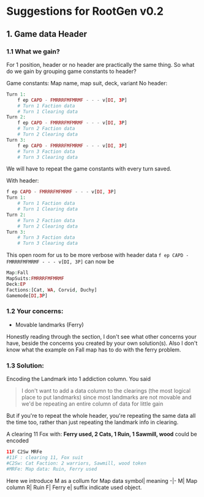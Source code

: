 # Suggestions for RootGen v0.2
## 1. Game data Header
### 1.1 What we gain?
For 1 position, header or no header are practically the same thing. So what do we gain by grouping game constants to header?

Game constants: Map name, map suit, deck, variant
No header:
```PHP
Turn 1:
    f ep CAPD - FMRRRFMFMRMF - - - v[DI, 3P]
    # Turn 1 Faction data
    # Turn 1 Clearing data
Turn 2:
    f ep CAPD - FMRRRFMFMRMF - - - v[DI, 3P]
    # Turn 2 Faction data
    # Turn 2 Clearing data
Turn 3:
    f ep CAPD - FMRRRFMFMRMF - - - v[DI, 3P]
    # Turn 3 Faction data
    # Turn 3 Clearing data

```
We will have to repeat the game constants with every turn saved.

With header:
```PHP
f ep CAPD - FMRRRFMFMRMF - - - v[DI, 3P]
Turn 1:
    # Turn 1 Faction data
    # Turn 1 Clearing data
Turn 2:
    # Turn 2 Faction data
    # Turn 2 Clearing data
Turn 3:
    # Turn 3 Faction data
    # Turn 3 Clearing data
```

This open room for us to be more verbose with header data
`f ep CAPD - FMRRRFMFMRMF - - - v[DI, 3P]`
can now be 
```PHP
Map:Fall 
MapSuits:FMRRRFMFMRMF 
Deck:EP 
Factions:[Cat, WA, Corvid, Duchy] 
Gamemode[DI,3P]
```



### 1.2 Your concerns:
- Movable landmarks (Ferry)

Honestly reading through the section, I don't see what other concerns your have, beside the concerns you created by your own solution(s). 
Also I don't know what the example on Fall map has to do with the ferry problem.
### 1.3 Solution:

Encoding the Landmark into 1 addiction column.
You said
> I don't want to add a data column to the clearings (the most logical place to put landmarks) since most landmarks are not movable and we'd be repeating an entire column of data for little gain

But if you're to repeat the whole header, you're repeating the same data all the time too, rather than just repeating the landmark info in clearing.

A clearing 11 Fox with: **Ferry used, 2 Cats, 1 Ruin, 1 Sawmill, wood** could be encoded
```PHP 
11F C2Sw MRFe
#11F : clearing 11, Fox suit
#C2Sw: Cat Faction: 2 warriors, Sawmill, wood token
#MRFe: Map data: Ruin, Ferry used
```

Here we introduce M as a collum for Map data
symbol| meaning
-|-
M| Map column
R| Ruin
F| Ferry
e| suffix indicate used object.

